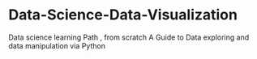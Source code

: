 # Data-Science-Data-Visualization
Data science learning Path , from scratch A Guide to Data exploring and data manipulation via Python 
